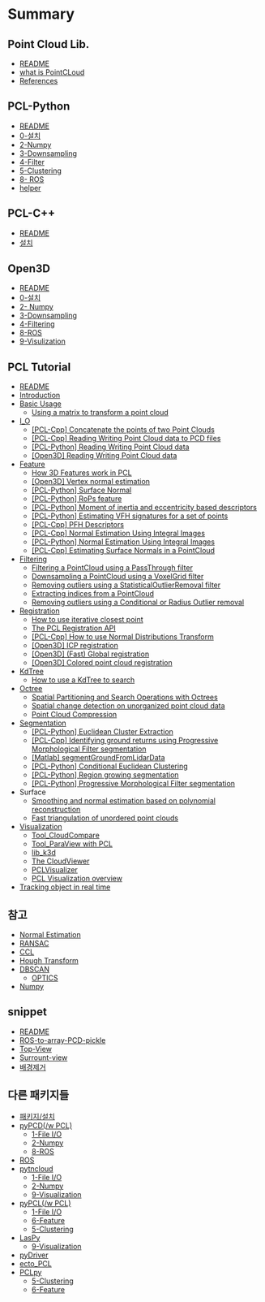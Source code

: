 # Summary

## Point Cloud Lib.

* [README](README.md)
* [what is PointCLoud](what-is-pointcloud.md)
* [References](references.md)

## PCL-Python

* [README](PCL-Python/README.md)
* [0-설치](PCL-Python/installation.md)
* [2-Numpy](PCL-Python/2-numpy.md)
* [3-Downsampling](PCL-Python/3-downsampling.md)
* [4-Filter](PCL-Python/4-filter.md)
* [5-Clustering](PCL-Python/5-clustering.md)
* [8- ROS](PCL-Python/8-ros.md)
* [helper](PCL-Python/helper.md)

## PCL-C++

* [README](PCL-Cpp/README.md)
* [설치](PCL-Cpp/installation.md)

## Open3D

* [README](Open3D/README.md)
* [0-설치](Open3D/installation.md)
* [2- Numpy ](Open3D/2-numpy.md)
* [3-Downsampling](Open3D/3-downsampling.md)
* [4-Filtering](Open3D/4-filtering.md)
* [8-ROS](Open3D/8-ros.md)
* [9-Visulization](Open3D/9-visulization.md)

## PCL Tutorial

* [README](Tutorial/README.md)
* [Introduction](introduction.md)
* [Basic Usage](Tutorial/Basic-Usage/README.md)
  * [Using a matrix to transform a point cloud](Tutorial/Basic-Usage/using-a-matrix-to-transform-a-point-cloud.md)
* [I\_O](Tutorial/InputOutput/README.md)
  * [\[PCL-Cpp\] Concatenate the points of two Point Clouds](Tutorial/InputOutput/pcl-cpp-concatenate-the-points-of-two-point-clouds.md)
  * [\[PCL-Cpp\] Reading Writing Point Cloud data to PCD files](Tutorial/InputOutput/pcl-cpp-reading-writing-point-cloud-data-to-pcd-files.md)
  * [\[PCL-Python\] Reading Writing Point Cloud data](Tutorial/InputOutput/pcl-python-reading-writing-point-cloud-data.md)
  * [\[Open3D\] Reading Writing Point Cloud data ](Tutorial/InputOutput/open3d-reading-writing-point-cloud-data.md)
* [Feature](Tutorial/Feature/README.md)
  * [How 3D Features work in PCL](Tutorial/Feature/how-3d-features-work-in-pcl.md)
  * [\[Open3D\] Vertex normal estimation](Tutorial/Feature/open3d-vertex-normal-estimation.md)
  * [\[PCL-Python\] Surface Normal](Tutorial/Feature/pcl-python-surface-normal.md)
  * [\[PCL-Python\] RoPs feature](Tutorial/Feature/pcl-python-rops-feature.md)
  * [\[PCL-Python\] Moment of inertia and eccentricity based descriptors](Tutorial/Feature/pcl-python-moment-of-inertia-and-eccentricity-based-descriptors.md)
  * [\[PCL-Python\] Estimating VFH signatures for a set of points](Tutorial/Feature/pcl-python-estimating-vfh-signatures-for-a-set-of-points.md)
  * [\[PCL-Cpp\] PFH Descriptors](Tutorial/Feature/pcl-cpp-pfh-descriptors.md)
  * [\[PCL-Cpp\] Normal Estimation Using Integral Images](Tutorial/Feature/pcl-cpp-normal-estimation-using-integral-images.md)
  * [\[PCL-Python\] Normal Estimation Using Integral Images](Tutorial/Feature/pcl-python-normal-estimation-using-integral-images.md)
  * [\[PCL-Cpp\] Estimating Surface Normals in a PointCloud](Tutorial/Feature/pcl-cpp-estimating-surface-normals-in-a-pointcloud.md)
* [Filtering](filtering.md)
  * [Filtering a PointCloud using a PassThrough filter](filtering/filtering-a-pointcloud-using-a-passthrough-filter.md)
  * [Downsampling a PointCloud using a VoxelGrid filter](filtering/downsampling-a-pointcloud-using-a-voxelgrid-filter.md)
  * [Removing outliers using a StatisticalOutlierRemoval filter](filtering/removing-outliers-using-a-statisticaloutlierremoval-filter.md)
  * [Extracting indices from a PointCloud](filtering/extracting-indices-from-a-pointcloud.md)
  * [Removing outliers using a Conditional or Radius Outlier removal](filtering/removing-outliers-using-a-conditional-or-radius-outlier-removal.md)
* [Registration](Tutorial/Registration/README.md)
  * [How to use iterative closest point](Tutorial/Registration/iterative-closest-point.md)
  * [The PCL Registration API](Tutorial/Registration/the-pcl-registration-api.md)
  * [\[PCL-Cpp\] How to use Normal Distributions Transform](Tutorial/Registration/how-to-use-normal-distributions-transform.md)
  * [\[Open3D\] ICP registration](Tutorial/Registration/open3d-icp-registration.md)
  * [\[Open3D\] \(Fast\) Global registration](Tutorial/Registration/open3d-global-registration.md)
  * [\[Open3D\] Colored point cloud registration](Tutorial/Registration/open3d-colored-point-cloud-registration.md)
* [KdTree](kdtree.md)
  * [How to use a KdTree to search](how-to-use-a-kdtree-to-search.md)
* [Octree](octree.md)
  * [Spatial Partitioning and Search Operations with Octrees](octree/spatial-partitioning-and-search-operations-with-octrees.md)
  * [Spatial change detection on unorganized point cloud data](octree/spatial-change-detection-on-unorganized-point-cloud-data.md)
  * [Point Cloud Compression](octree/point-cloud-compression.md)
* [Segmentation](Tutorial/Segmentation/README.md)
  * [\[PCL-Python\] Euclidean Cluster Extraction](Tutorial/Segmentation/pcl-python-euclidean-cluster-extraction.md)
  * [\[PCL-Cpp\] Identifying ground returns using Progressive Morphological Filter segmentation](Tutorial/Segmentation/pcl-cpp-identifying-ground-returns-using-progressive-morphological-filter-segmentation.md)
  * [\[Matlab\] segmentGroundFromLidarData](Tutorial/Segmentation/matlab-segmentgroundfromlidardata.md)
  * [\[PCL-Python\] Conditional Euclidean Clustering](Tutorial/Segmentation/pcl-python-conditional-euclidean-clustering.md)
  * [\[PCL-Python\] Region growing segmentation](Tutorial/Segmentation/pcl-python-region-growing-segmentation.md)
  * [\[PCL-Python\] Progressive Morphological Filter segmentation](Tutorial/Segmentation/pcl-python-progressive-morphological-filter-segmentation.md)
* Surface
  * [Smoothing and normal estimation based on polynomial reconstruction](smoothing-and-normal-estimation-based-on-polynomial-reconstruction.md)
  * [Fast triangulation of unordered point clouds](fast-triangulation-of-unordered-point-clouds.md)
* [Visualization](visualization.md)
  * [Tool\_CloudCompare](visualization/toolcloudcompare.md)
  * [Tool\_ParaView with PCL](visualization/toolparaview-with-pcl.md)
  * [lib\_k3d](visualization/libk3d.md)
  * [The CloudViewer](visualization/visualizing-point-clouds.md)
  * [PCLVisualizer](visualization/pclvisualizer.md)
  * [PCL Visualization overview](visualization/pcl-visualization-overview.md)
* [Tracking object in real time](tracking-object-in-real-time.md)

## 참고

* [Normal Estimation](normal-estimation.md)
* [RANSAC](ransac.md)
* [CCL](ccl.md)
* [Hough Transform](hough-transform.md)
* [DBSCAN](dbscan.md)
  * [OPTICS](dbscan/optics.md)
* [Numpy](https://legacy.gitbook.com/book/adioshun/python_snippet/edit#/edit/master/packagenumpy.md?_k=s830r0)

## snippet

* [README](snippet/README.md)
* [ROS-to-array-PCD-pickle](snippet/ros-to-array.md)
* [Top-View](snippet/top-view.md)
* [Surrount-view](snippet/surround-view.md)
* [배경제거](snippet/bg-removal.md)

## 다른 패키지들

* [패키지/설치](installation.md)
* [pyPCD\(/w PCL\)](pypcd.md)
  * [1-File I/O](1-file-io.md)
  * [2-Numpy](2-numpy.md)
  * [8-ROS](8-ros.md)
* [ROS](ros.md)
* [pytncloud](pytncloud.md)
  * [1-File I/O](pytncloud/1-file-io.md)
  * [2-Numpy](pytncloud/2-numpy.md)
  * [9-Visualization](pytncloud/9-visualization.md)
* [pyPCL\(/w PCL\)](pypcl.md)
  * [1-File I/O](pypcl/1-file-io.md)
  * [6-Feature](pypcl/6-feature.md)
  * [5-Clustering](pypcl/5-clustering.md)
* [LasPy](laspy.md)
  * [9-Visualization](laspy/9-visualization.md)
* [pyDriver](pydriver.md)
* [ecto\_PCL](ectopcl.md)
* [PCLpy](pclpy.md)
  * [5-Clustering](5-clustering.md)
  * [6-Feature](6-feature.md)

